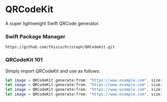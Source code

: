 # QRCodeKit

A super lightweight Swift QRCode generator.

### Swift Package Manager
```
https://github.com/thisischristoph/QRCodeKit.git
```

### QRCodeKit 101

Simply import QRCodeKit and use as follows:
```swift
let image = QRCodeKit.generate(from: "https://www.example.com", size: .small) // 100 x 100
let image = QRCodeKit.generate(from: "https://www.example.com", size: .medium) // 500 x 500
let image = QRCodeKit.generate(from: "https://www.example.com", size: .large) // 1500 x 500
let image = QRCodeKit.generate(from: "https://www.example.com", size: .custom(800))
```
